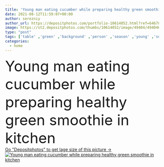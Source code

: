 ```yaml
---
title: 'Young man eating cucumber while preparing healthy green smoothie in kitchen'
date: 2021-08-12T11:59:07+00:00
author: serezniy
author_url: https://depositphotos.com/portfolio-10614052.html?ref=64678756
image: https://st2.depositphotos.com/thumbs/10614052/image/49404/494046028/api_thumb_450.jpg?forcejpeg=true
type: "post"
tags: ['table' ,'green' ,'background' ,'person' ,'season' ,'young' ,'summer' ,'people' ,'fresh' ,'herb' ,'healthy' ,'natural' ,'food' ,'kitchen' ,'diet' ,'tasty' ,'homemade' ,'recipe' ,'male' ,'man' ,'drink' ,'vegetable' ,'eating' ,'nutrition' ,'cook' ,'eat' ,'vegetarian' ,'vegetables' ,'home' ,'beverage' ,'organic' ,'juice' ,'smoothie' ,'cocktail' ,'blended' ,'guy' ,'ingredients' ,'vitamins' ,'handsome' ,'cucumber' ,'making' ,'appliance' ,'antioxidant' ,'preparing' ,'vegan' ,'greens' ,'blender' ,'blending' ,'puree' ,'detox' ]
categories: 
  - home
---
```

<div aling="center">
            <font size="60"> Young man eating cucumber while preparing healthy green smoothie in kitchen</font>   
</div>
<div>
    <a href='https://st2.depositphotos.com/thumbs/10614052/image/49404/494046028/api_thumb_450.jpg?forcejpeg=true?ref=64678756' target=_blank > Go "Depositphotos" to get lage size of this picture ->
        <img href='https://st2.depositphotos.com/thumbs/10614052/image/49404/494046028/api_thumb_450.jpg?forcejpeg=true?ref=64678756' src='https://st2.depositphotos.com/10614052/49404/i/950/depositphotos_494046028-stock-photo-young-man-eating-cucumber-while.jpg?forcejpeg=true' alt='Young man eating cucumber while preparing healthy green smoothie in kitchen' >
    </a>
</div>
